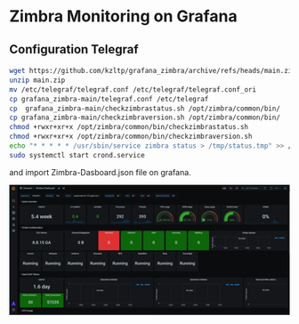 # Zimbra Monitoring on Grafana
## Configuration Telegraf


```sh
wget https://github.com/kzltp/grafana_zimbra/archive/refs/heads/main.zip
unzip main.zip
mv /etc/telegraf/telegraf.conf /etc/telegraf/telegraf.conf_ori
cp grafana_zimbra-main/telegraf.conf /etc/telegraf
cp  grafana_zimbra-main/checkzimbrastatus.sh /opt/zimbra/common/bin/
cp grafana_zimbra-main/checkzimbraversion.sh /opt/zimbra/common/bin/
chmod +rwxr+xr+x /opt/zimbra/common/bin/checkzimbrastatus.sh
chmod +rwxr+xr+x /opt/zimbra/common/bin/checkzimbraversion.sh
echo "* * * * * /usr/sbin/service zimbra status > /tmp/status.tmp" >> /etc/crontab
sudo systemctl start crond.service
```
and import Zimbra-Dasboard.json file on grafana.

![Screenshot](screenshot.png)

